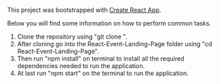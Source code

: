 This project was bootstrapped with [Create React App](https://github.com/facebookincubator/create-react-app).

Below you will find some information on how to perform common tasks.<br>

1. Clone the repository using "git clone <url>".
2. After cloning go into the React-Event-Landing-Page folder using "cd React-Event-Landing-Page".
3. Then run "npm install" on terminal to install all the required dependencies needed to run the application.
4. At last run "npm start" on the terminal to run the application.
